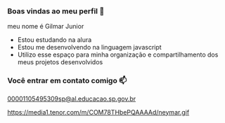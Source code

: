 ### Boas vindas ao meu perfil 💙

meu nome é Gilmar Junior

- Estou estudando na alura
- Estou me desenvolvendo na linguagem javascript
- Utilizo esse espaço para minha organização e compartilhamento dos meus projetos desenvolvidos

### Você entrar em contato comigo 📫

00001105495309sp@al.educacao.sp.gov.br


https://media1.tenor.com/m/COM78THbePQAAAAd/neymar.gif
